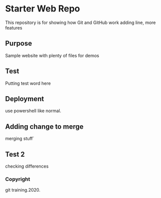 # Starter Web Repo

This repository is for showing how Git and GitHub work
adding line, more features
## Purpose

Sample website with plenty of files for demos

## Test

Putting test word here

## Deployment

use powershell like normal.

## Adding change to merge
merging stuff`
## Test 2 
checking differences


### Copyright
git training.2020.
